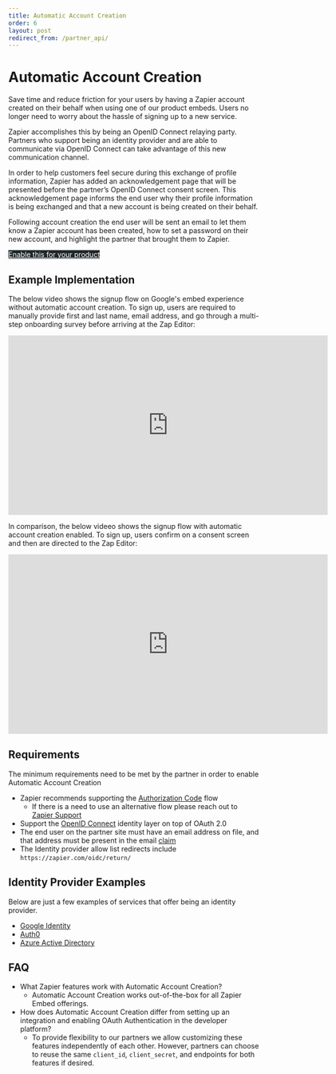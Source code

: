 ```yaml
---
title: Automatic Account Creation
order: 6
layout: post
redirect_from: /partner_api/
---
```


# Automatic Account Creation

Save time and reduce friction for your users by having a Zapier account created on their behalf when using one of our product embeds.  Users no longer need to worry about the hassle of signing up to a new service.

Zapier accomplishes this by being an OpenID Connect relaying party.  Partners who support being an identity provider and are able to communicate via OpenID Connect can take advantage of this new communication channel.

In order to help customers feel secure during this exchange of profile information, Zapier has added an acknowledgement page that will be presented before the partner’s OpenID Connect consent screen.  This acknowledgement page informs the end user why their profile information is being exchanged and that a new account is being created on their behalf.

Following account creation the end user will be sent an email to let them know a Zapier account has been created, how to set a password on their new account, and highlight the partner that brought them to Zapier.

<a class="button" style="background-color:#20272B;color:white" href="https://zapier.typeform.com/to/OlPloIcW/?utm_source=zapier_marketing_website&utm_medium=embed_experience&utm_campaign=solutions_marketing_page">Enable this for your product</a>

## Example Implementation

The below video shows the signup flow on Google's embed experience without automatic account creation. To sign up, users are required to manually provide first and last name, email address, and go through a multi-step onboarding survey before arriving at the Zap Editor:

<iframe allowtransparency="true" title="Wistia video player" allowFullscreen frameborder="0" scrolling="no" class="wistia_embed" name="wistia_embed" src="https://fast.wistia.net/embed/iframe/tqz0movaqf" width="640" height="360"></iframe>


In comparison, the below videeo shows the signup flow with automatic account creation enabled. To sign up, users confirm on a consent screen and then are directed to the Zap Editor:

<iframe allowtransparency="true" title="Wistia video player" allowFullscreen frameborder="0" scrolling="no" class="wistia_embed" name="wistia_embed" src="https://fast.wistia.net/embed/iframe/e66sqvvd20" width="640" height="360"></iframe>


## Requirements

The minimum requirements need to be met by the partner in order to enable Automatic Account Creation
- Zapier recommends supporting the [Authorization Code](https://auth0.com/docs/get-started/authentication-and-authorization-flow/authorization-code-flow) flow
  - If there is a need to use an alternative flow please reach out to [Zapier Support](mailto:partners@zapier.com)
- Support the [OpenID Connect](https://auth0.com/docs/authenticate/protocols/openid-connect-protocol) identity layer on top of OAuth 2.0
- The end user on the partner site must have an email address on file, and that address must be present in the email [claim](https://openid.net/specs/openid-connect-core-1_0.html#ScopeClaims)
- The Identity provider allow list redirects include `https://zapier.com/oidc/return/`

## Identity Provider Examples

Below are just a few examples of services that offer being an identity provider.

- [Google Identity](https://developers.google.com/identity/protocols/oauth2/openid-connect)
- [Auth0](https://auth0.com/docs/authenticate/protocols/openid-connect-protocol)
- [Azure Active Directory](https://docs.microsoft.com/en-us/azure/active-directory/develop/v2-protocols-oidc)

## FAQ

- What Zapier features work with Automatic Account Creation?
  - Automatic Account Creation works out-of-the-box for all Zapier Embed offerings.
- How does Automatic Account Creation differ from setting up an integration and enabling OAuth Authentication in the developer platform?
  - To provide flexibility to our partners we allow customizing these features independently of each other.  However, partners can choose to reuse the same `client_id`, `client_secret`, and endpoints for both features if desired.

